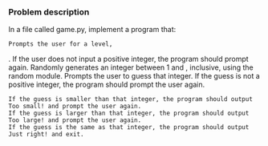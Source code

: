 ### Problem description

In a file called game.py, implement a program that:

    Prompts the user for a level,

. If the user does not input a positive integer, the program should prompt again.
Randomly generates an integer between 1 and
, inclusive, using the random module.
Prompts the user to guess that integer. If the guess is not a positive integer, the program should prompt the user again.

    If the guess is smaller than that integer, the program should output Too small! and prompt the user again.
    If the guess is larger than that integer, the program should output Too large! and prompt the user again.
    If the guess is the same as that integer, the program should output Just right! and exit.
